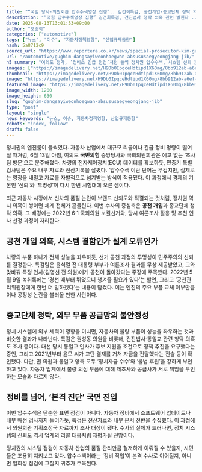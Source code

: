 ```yaml
---
title: "“국힘 당사·의원회관 압수수색영장 집행”.. 김건희특검, 공천개입·종교단체 청탁 의혹 관련 밝힌다"
description: "“국힘 압수수색영장 집행” 김건희특검, 건진법사 청탁 의혹 관련 밝힌다 ..."
date: 2025-08-13T13:01:53+09:00
author: "오승희"
categories: ["automotive"]
tags: ["뉴스", "이슈", "자동차정책영향", "산업규제동향"]
hash: 5a8712c9
source_url: "https://www.reportera.co.kr/news/special-prosecutor-kim-gun-hees-search-and-seizure/"
url: "/automotive/gughim-dangsayiweonhoegwan-absususaegyeongjang-jib/"
h5_summary: "여의도 정가, ‘정비소 긴급 점검’처럼 들썩 정치권 압수수색, 시스템 신뢰 흔들 수 있을까"
images: ["https://imagedelivery.net/H9Db0IpqceHdtipd1X60mg/8bb912ab-a6ef-41dc-baa2-4ccfbb624000/public"]
thumbnail: "https://imagedelivery.net/H9Db0IpqceHdtipd1X60mg/8bb912ab-a6ef-41dc-baa2-4ccfbb624000/public"
image: "https://imagedelivery.net/H9Db0IpqceHdtipd1X60mg/8bb912ab-a6ef-41dc-baa2-4ccfbb624000/public"
featured_image: "https://imagedelivery.net/H9Db0IpqceHdtipd1X60mg/8bb912ab-a6ef-41dc-baa2-4ccfbb624000/public"
image_width: 1200
image_height: 630
slug: "gughim-dangsayiweonhoegwan-absususaegyeongjang-jib"
type: "post"
layout: "single"
news_keywords: "뉴스, 이슈, 자동차정책영향, 산업규제동향"
robots: "index, follow"
draft: false
---
```


정치권의 엔진룸이 들썩였다. 자동차 산업에서 대규모 리콜이나 긴급 정비 명령이 떨어질 때처럼, 6월 13일 아침, 여의도 **국민의힘** 중앙당사와 국회의원회관은 예고 없는 ‘조사팀 방문’으로 분주해졌다. 차량의 전자제어장치(ECU) 데이터를 확보하듯, 민중기 특별검사팀은 주요 내부 자료와 전산기록을 살폈다. ‘압수수색’이란 단어는 무겁지만, 실제로는 영장을 내밀고 자료를 자발적으로 넘겨받는 방식이 적용됐다. 이 과정에서 경제의 기본인 ‘신뢰’와 ‘투명성’이 다시 한번 시험대에 오른 셈이다.

최근 자동차 시장에서 신차의 품질 논란이 브랜드 신뢰도와 직결되는 것처럼, 정치권 역시 의혹이 쌓이면 체계 전체가 흔들린다. 이번 수사의 중심축은 **공천 개입**과 종교단체 청탁 의혹. 그 배경에는 2022년 6·1 국회의원 보궐선거와, 당시 여론조사 활용 및 추천 인사 선정 과정이 자리한다.

## 공천 개입 의혹, 시스템 결함인가 설계 오류인가

차량의 부품 하나가 전체 성능을 좌우하듯, 선거 공천 과정의 투명성이 민주주의의 신뢰를 결정한다. 특검팀은 윤석열 전 대통령 부부가 여론조사 결과를 무상 제공받았고, 그와 맞바꿔 특정 인사(김영선 전 의원)에게 공천이 돌아갔다는 주장에 주목했다. 2022년 5월 9일 녹취록에는 ‘경선 때부터 뛰었으니 챙겨줄 필요가 있다’는 발언, 그리고 ‘공천관리위원장에게 한번 더 말하겠다’는 내용이 담겼다. 이는 엔진의 주요 부품 교체 여부만큼이나 공정성 논란을 불러올 만한 사안이다.

## 종교단체 청탁, 외부 부품 공급망의 불안정성

정치 시스템에 외부 세력이 영향을 미치면, 자동차의 불량 부품이 성능을 좌우하는 것과 비슷한 결과가 나타난다. 특검은 권성동 의원을 비롯해, 건진법사·통일교 관련 청탁 의혹도 조사 중이다. 대선 당시 통일교 인사가 후보 지원을 조건으로 정책 추진을 요구했다는 증언, 그리고 2021년부터 윤모 씨가 교단 결재를 거쳐 자금을 전달했다는 진술 등이 확인됐다. 다만, 권 의원과 통일교 양측 모두 ‘정치자금 수수’와 ‘불법 후원’을 강하게 부인하고 있다. 자동차 업계에서 불량 의심 부품에 대해 제조사와 공급사가 서로 책임을 부인하는 모습과 다르지 않다.

## 정비를 넘어, ‘본격 진단’ 국면 진입

이번 압수수색은 단순한 표면 점검이 아니다. 자동차 정비에서 소프트웨어 업데이트나 내부 배선 검사까지 들어가듯, 특검은 전산자료와 내부 문서 전반을 수집했다. 이 과정에서 의원회관 기획조정국 자료까지 조사 대상이 됐다. 수사의 실체가 드러나면, 정치 시스템의 신뢰도 역시 업계의 리콜 대응처럼 재평가될 전망이다.

정치권의 시스템 점검이 자동차 산업의 품질 관리만큼 철저하게 이뤄질 수 있을지, 시민들은 조용히 지켜보고 있다. 압수수색이라는 ‘정비 작업’이 본격 수사로 이어질지, 아니면 일회성 점검에 그칠지 귀추가 주목된다.
